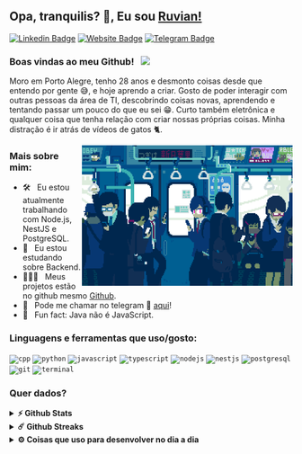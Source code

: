 ## Opa, tranquilis? 👋, Eu sou [Ruvian!](https://github.com/matricce/)

[![Linkedin Badge](https://img.shields.io/badge/-LinkedIn-0e76a8?style=flat-square&logo=Linkedin&logoColor=white)](https://linkedin.com/in/ruvian-s)
[![Website Badge](https://img.shields.io/badge/Website-3b5998?style=flat-square&logo=google-chrome&logoColor=white)](https://matricce.github.io/)
[![Telegram Badge](https://img.shields.io/badge/-Telegram-0088cc?style=flat-square&logo=Telegram&logoColor=white)](https://t.me/tricce)

### Boas vindas ao meu Github! &nbsp; ![](https://visitor-badge.glitch.me/badge?page_id=matricce.matricce&style=flat-square&color=0088cc)

Moro em Porto Alegre, tenho 28 anos e desmonto coisas desde que entendo por gente 😅, e hoje aprendo a criar.
Gosto de poder interagir com outras pessoas da área de TI, descobrindo coisas novas, aprendendo e tentando passar um pouco do que eu sei 😁. Curto também eletrônica e qualquer coisa que tenha relação com criar nossas próprias coisas. Minha distração é ir atrás de vídeos de gatos 🐈.

<img align="right" height="250" width="375" alt="" src="https://github.com/matricce/matricce/blob/main/images/train.gif?raw=true" />

### Mais sobre mim:

- 🛠 &nbsp; Eu estou atualmente trabalhando com Node.js, NestJS e PostgreSQL.
- 🚀 &nbsp; Eu estou estudando sobre Backend.
- 👨🏻‍💻 &nbsp; Meus projetos estão no github mesmo [Github](https://github.com/matricce).
- 💬 &nbsp; Pode me chamar no telegram 🙂 [aqui](https://t.me/tricce)!
- 👾 &nbsp; Fun fact: Java não é JavaScript.

### Linguagens e ferramentas que uso/gosto:

<code><img height="27" src="https://raw.githubusercontent.com/get-icon/geticon/master/icons/c-plusplus.svg" alt="cpp"></code>
<code><img height="27" src="https://raw.githubusercontent.com/get-icon/geticon/master/icons/python.svg" alt="python"></code>
<code><img height="27" src="https://raw.githubusercontent.com/get-icon/geticon/master/icons/javascript.svg" alt="javascript"></code>
<code><img height="27" src="https://raw.githubusercontent.com/get-icon/geticon/master/icons/typescript-icon.svg" alt="typescript"></code>
<code><img height="27" src="https://raw.githubusercontent.com/get-icon/geticon/master/icons/nodejs-icon.svg" alt="nodejs"></code>
<code><img height="27" src="https://raw.githubusercontent.com/get-icon/geticon/master/icons/nestjs.svg" alt="nestjs"></code>
<code><img height="27" src="https://raw.githubusercontent.com/get-icon/geticon/master/icons/postgresql.svg" alt="postgresql"></code>
<code><img height="27" src="https://raw.githubusercontent.com/get-icon/geticon/master/icons/git-icon.svg" alt="git"></code>
<code><img height="27" src="https://raw.githubusercontent.com/get-icon/geticon/master/icons/terminal.svg" alt="terminal"></code>

### Quer dados?

<details>	
  <summary><b>⚡ Github Stats</b></summary>

  <br />
  <img height="180em" src="https://github-readme-stats.vercel.app/api?username=matricce&show_icons=true&hide_border=true&&count_private=true&include_all_commits=true" />
  <img height="180em" src="https://github-readme-stats.vercel.app/api/top-langs/?username=matricce&exclude_repo=KNN-Image-Classification&show_icons=true&hide_border=true&layout=compact&langs_count=8"/>
</details>

<details>	
  <summary><b>☄️ Github Streaks</b></summary>

  <br />
  <img height="180em" src="https://github-readme-streak-stats.herokuapp.com/?user=matricce&hide_border=true" />
</details>
 
<details>	
  <br />
  <summary><b>⚙️ Coisas que uso para desenvolver no dia a dia</b></summary>
  	<ul>
  	    <li><b>OS:</b> Windows 11 & Ubuntu 20.04 (WSL2) </li>
	    <li><b>Laptop: </b> Ideapad S145 (i5) </li>
  	    <li><b>Navegador: </b> Chrome </li>
	    <li><b>Terminal: </b> ZSH: Oh My Zsh + Oh My Posh (JanDeDobbeleer) </li>
	    <li><b>Editor:</b> Visual Studio Code </li>
	    <br />
	</ul>	
</details>

#

<div align="center">
